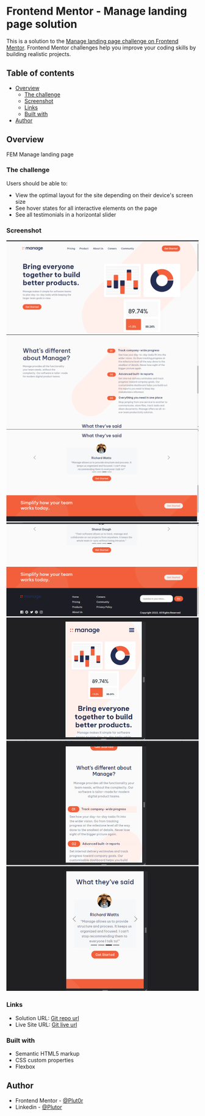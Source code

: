 # Frontend Mentor - Manage landing page solution

This is a solution to the [Manage landing page challenge on Frontend Mentor](https://www.frontendmentor.io/challenges/manage-landing-page-SLXqC6P5). Frontend Mentor challenges help you improve your coding skills by building realistic projects. 


## Table of contents

- [Overview](#overview)
  - [The challenge](#the-challenge)
  - [Screenshot](#screenshot)
  - [Links](#links)
  - [Built with](#built-with)
- [Author](#author)


## Overview

FEM Manage landing page


### The challenge

Users should be able to:

- View the optimal layout for the site depending on their device's screen size
- See hover states for all interactive elements on the page
- See all testimonials in a horizontal slider


### Screenshot

![desktop-preview](./resources/screenshots/manage-desk-1.png)
![desktop-preview](./resources/screenshots/manage-desk-2.png)
![desktop-preview](./resources/screenshots/manage-desk-3.png)
![desktop-preview](./resources/screenshots/manage-desk-4.png)
![mobile-preview](./resources/screenshots/manage-mobile-1.png)
![mobile-preview](./resources/screenshots/manage-mobile-2.png)
![mobile-preview](./resources/screenshots/manage-mobile-3.png)


### Links

- Solution URL: [Git repo url](https://github.com/Plut0r/manage)
- Live Site URL: [Git live url](https://manage-plut0r.netlify.app/)


### Built with

- Semantic HTML5 markup
- CSS custom properties
- Flexbox


## Author

- Frontend Mentor - [@Plut0r](https://www.frontendmentor.io/profile/Plut0r)
- Linkedin - [@Plutor](https://www.linkedin.com/in/plut0r)
